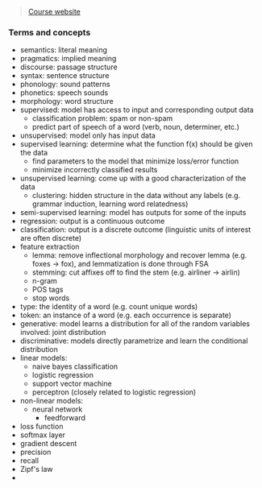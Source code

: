 > [Course website](https://www.cs.mcgill.ca/~jcheung/teaching/fall-2019/comp550/index.html#home)

### Terms and concepts
- semantics: literal meaning
- pragmatics: implied meaning
- discourse: passage structure
- syntax: sentence structure
- phonology: sound patterns
- phonetics: speech sounds
- morphology: word structure
- supervised: model has access to input and corresponding output data
  - classification problem: spam or non-spam
  - predict part of speech of a word (verb, noun, determiner, etc.)
- unsupervised: model only has input data
- supervised learning: determine what the function f(x) should be given the data
  - find parameters to the model that minimize loss/error function
  - minimize incorrectly classified results
- unsupervised learning: come up with a good characterization of the data
  - clustering: hidden structure in the data without any labels (e.g. grammar induction, learning word relatedness)
- semi-supervised learning: model has outputs for some of the inputs
- regression: output is a continuous outcome
- classification: output is a discrete outcome (linguistic units of interest are often discrete)
- feature extraction
  - lemma: remove inflectional morphology and recover lemma (e.g. foxes -> fox), and lemmatization is done through FSA
  - stemming: cut affixes off to find the stem (e.g. airliner -> airlin)
  - n-gram
  - POS tags
  - stop words
- type: the identity of a word (e.g. count unique words)
- token: an instance of a word (e.g. each occurrence is separate)
- generative: model learns a distribution for all of the random variables involved: joint distribution
- discriminative: models directly parametrize and learn the conditional distribution
- linear models:
  - naive bayes classification
  - logistic regression
  - support vector machine
  - perceptron (closely related to logistic regression)
- non-linear models:
  - neural network
    - feedforward
- loss function
- softmax layer
- gradient descent
- precision
- recall
- Zipf's law
- 

